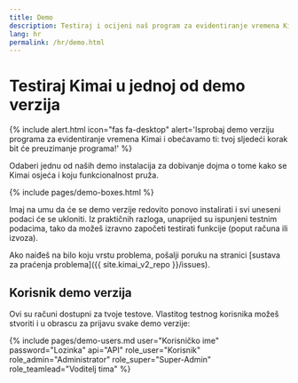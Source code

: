```yaml
---
title: Demo
description: Testiraj i ocijeni naš program za evidentiranje vremena Kimai, izravno s naše demo stranice.
lang: hr
permalink: /hr/demo.html
---
```


# Testiraj Kimai u jednoj od demo verzija

{% include alert.html icon="fas fa-desktop" alert='Isprobaj demo verziju programa za evidentiranje vremena Kimai i obećavamo ti: tvoj sljedeći korak bit će preuzimanje programa!' %}

Odaberi jednu od naših demo instalacija za dobivanje dojma o tome kako se Kimai osjeća i koju funkcionalnost pruža.

{% include pages/demo-boxes.html %}

Imaj na umu da će se demo verzije redovito ponovo instalirati i svi uneseni podaci će se ukloniti. Iz praktičnih razloga, 
unaprijed su ispunjeni testnim podacima, tako da možeš izravno započeti testirati funkcije (poput računa ili izvoza).

Ako naiđeš na bilo koju vrstu problema, pošalji poruku na stranici [sustava za praćenja problema]({{ site.kimai_v2_repo }}/issues).

## Korisnik demo verzija

Ovi su računi dostupni za tvoje testove. Vlastitog testnog korisnika možeš stvoriti i u obrascu za prijavu svake demo verzije:
 
{% include pages/demo-users.md user="Korisničko ime" password="Lozinka" api="API" role_user="Korisnik" role_admin="Administrator" role_super="Super-Admin" role_teamlead="Voditelj tima" %}

